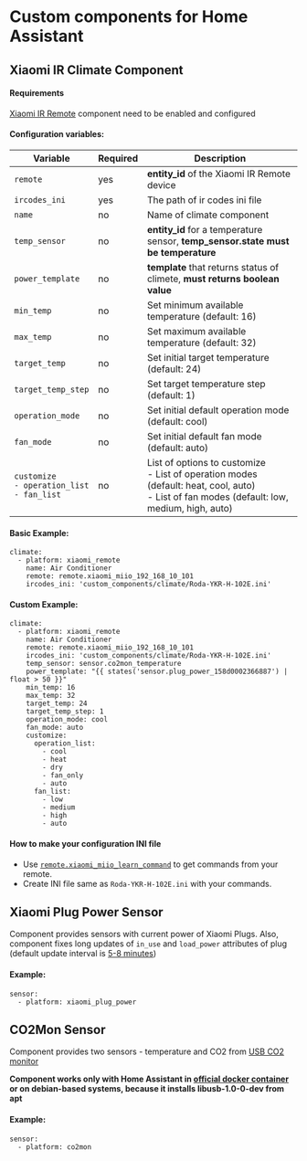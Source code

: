 # Custom components for Home Assistant
## Xiaomi IR Climate Component

#### Requirements
[Xiaomi IR Remote](https://www.home-assistant.io/components/remote.xiaomi_miio/) component need to be enabled and configured

#### Configuration variables:
| Variable |  Required  | Description |
| -------- | ---------- | ----------- |
| `remote` | yes | **entity_id** of the Xiaomi IR Remote device |
| `ircodes_ini` | yes | The path of ir codes ini file |
| `name` | no | Name of climate component |
| `temp_sensor` | no | **entity_id** for a temperature sensor, **temp_sensor.state must be temperature** |
| `power_template` | no | **template** that returns status of climete, **must returns boolean value** |
| `min_temp` | no | Set minimum available temperature (default: 16) |
| `max_temp` | no | Set maximum available temperature (default: 32) |
| `target_temp` | no | Set initial target temperature (default: 24) |
| `target_temp_step` | no | Set target temperature step (default: 1) |
| `operation_mode` | no | Set initial default operation mode (default: cool) |
| `fan_mode` | no | Set initial default fan mode (default: auto) |
| `customize`<br/>`- operation_list`<br/>`- fan_list` | no | List of options to customize<br/>- List of operation modes (default: heat, cool, auto)<br/>- List of fan modes (default: low, medium, high, auto) |

#### Basic Example:
```
climate:
  - platform: xiaomi_remote
    name: Air Conditioner
    remote: remote.xiaomi_miio_192_168_10_101
    ircodes_ini: 'custom_components/climate/Roda-YKR-H-102E.ini'
```

#### Custom Example:
```
climate:
  - platform: xiaomi_remote
    name: Air Conditioner
    remote: remote.xiaomi_miio_192_168_10_101
    ircodes_ini: 'custom_components/climate/Roda-YKR-H-102E.ini'
    temp_sensor: sensor.co2mon_temperature
    power_template: "{{ states('sensor.plug_power_158d0002366887') | float > 50 }}"
    min_temp: 16
    max_temp: 32
    target_temp: 24
    target_temp_step: 1
    operation_mode: cool
    fan_mode: auto
    customize:
      operation_list:
        - cool
        - heat
        - dry
        - fan_only
        - auto
      fan_list:
        - low
        - medium
        - high
        - auto
```

#### How to make your configuration INI file
* Use [`remote.xiaomi_miio_learn_command`](https://www.home-assistant.io/components/remote.xiaomi_miio/#remotexiaomi_miio_learn_command) to get commands from your remote.
* Create INI file same as `Roda-YKR-H-102E.ini` with your commands.


## Xiaomi Plug Power Sensor

Component provides sensors with current power of Xiaomi Plugs. Also, component fixes long updates of `in_use` and `load_power` attributes of plug (default update interval is [5-8 minutes](http://docs.opencloud.aqara.cn/en/guideline/product-discription/#smart-plug))

#### Example:
```
sensor:
  - platform: xiaomi_plug_power
```


## CO2Mon Sensor

Component provides two sensors - temperature and CO2 from [USB CO2 monitor](https://habr.com/company/masterkit/blog/248403/)

**Component works only with Home Assistant in [official docker container](https://hub.docker.com/r/homeassistant/home-assistant/) or on debian-based systems, because it installs libusb-1.0-0-dev from apt**

#### Example:
```
sensor:
  - platform: co2mon
```
